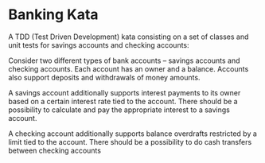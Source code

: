 # Banking Kata
A TDD (Test Driven Development) kata consisting on a set of classes and unit tests for savings accounts and checking accounts:

Consider two different types of bank accounts – savings accounts and checking accounts. Each account has an owner and a balance.
Accounts also support deposits and withdrawals of money amounts.

A savings account additionally supports interest payments to its owner based on a certain interest rate
tied to the account. There should be a possibility to calculate and pay the appropriate interest to a
savings account.

A checking account additionally supports balance overdrafts restricted by a limit tied to the account.
There should be a possibility to do cash transfers between checking accounts
